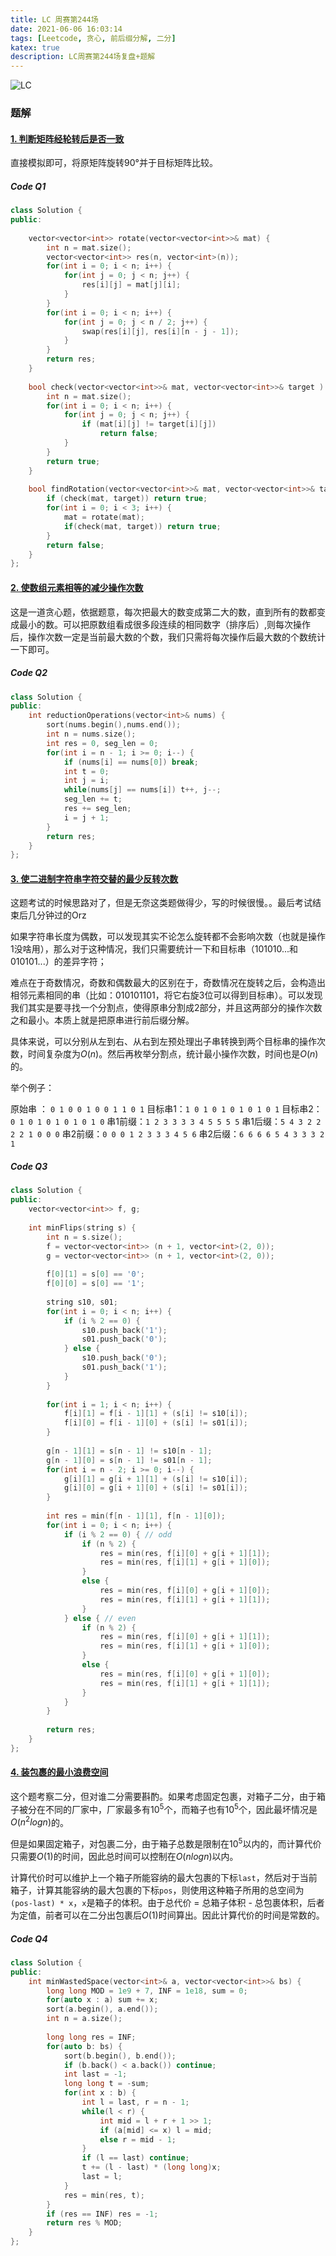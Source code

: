 ```yaml
---
title: LC 周赛第244场
date: 2021-06-06 16:03:14
tags: [Leetcode, 贪心, 前后缀分解, 二分]
katex: true
description: LC周赛第244场复盘+题解
---
```


![LC](/images/Leetcode.jpg)

<!--more-->

### **题解**

#### [1. 判断矩阵经轮转后是否一致](https://leetcode-cn.com/problems/determine-whether-matrix-can-be-obtained-by-rotation/)

直接模拟即可，将原矩阵旋转90°并于目标矩阵比较。
##### **Code Q1**
```cpp
class Solution {
public:
    
    vector<vector<int>> rotate(vector<vector<int>>& mat) {
        int n = mat.size();
        vector<vector<int>> res(n, vector<int>(n));
        for(int i = 0; i < n; i++) {
            for(int j = 0; j < n; j++) {
                res[i][j] = mat[j][i];
            }
        }
        for(int i = 0; i < n; i++) {
            for(int j = 0; j < n / 2; j++) {
                swap(res[i][j], res[i][n - j - 1]);
            }
        }
        return res;
    }
    
    bool check(vector<vector<int>>& mat, vector<vector<int>>& target ) {
        int n = mat.size();
        for(int i = 0; i < n; i++) {
            for(int j = 0; j < n; j++) {
                if (mat[i][j] != target[i][j]) 
                    return false;
            }
        }
        return true;
    }
    
    bool findRotation(vector<vector<int>>& mat, vector<vector<int>>& target) {
        if (check(mat, target)) return true;
        for(int i = 0; i < 3; i++) {
            mat = rotate(mat);
            if(check(mat, target)) return true;
        }
        return false;
    }
};

```

#### [2. 使数组元素相等的减少操作次数](https://leetcode-cn.com/problems/reduction-operations-to-make-the-array-elements-equal/)

这是一道贪心题，依据题意，每次把最大的数变成第二大的数，直到所有的数都变成最小的数。可以把原数组看成很多段连续的相同数字（排序后）,则每次操作后，操作次数一定是当前最大数的个数，我们只需将每次操作后最大数的个数统计一下即可。

##### **Code Q2**
```cpp
class Solution {
public:
    int reductionOperations(vector<int>& nums) {
        sort(nums.begin(),nums.end());
        int n = nums.size();
        int res = 0, seg_len = 0;
        for(int i = n - 1; i >= 0; i--) {
            if (nums[i] == nums[0]) break;
            int t = 0;
            int j = i;
            while(nums[j] == nums[i]) t++, j--;
            seg_len += t;
            res += seg_len;
            i = j + 1;
        }
        return res;
    }
};
```
#### [3. 使二进制字符串字符交替的最少反转次数](https://leetcode-cn.com/problems/minimum-number-of-flips-to-make-the-binary-string-alternating/)

这题考试的时候思路对了，但是无奈这类题做得少，写的时候很慢。。最后考试结束后几分钟过的Orz

如果字符串长度为偶数，可以发现其实不论怎么旋转都不会影响次数（也就是操作1没啥用），那么对于这种情况，我们只需要统计一下和目标串（101010...和010101...）的差异字符；

难点在于奇数情况，奇数和偶数最大的区别在于，奇数情况在旋转之后，会构造出相邻元素相同的串（比如：010101101，将它右旋3位可以得到目标串）。可以发现我们其实是要寻找一个分割点，使得原串分割成2部分，并且这两部分的操作次数之和最小。本质上就是把原串进行前后缀分解。

具体来说，可以分别从左到右、从右到左预处理出子串转换到两个目标串的操作次数，时间复杂度为$O(n)$。然后再枚举分割点，统计最小操作次数，时间也是$O(n)$的。

举个例子：

原始串  ： `0 1 0 0 1 0 0 1 1 0 1`
目标串1：`1 0 1 0 1 0 1 0 1 0 1`
目标串2：`0 1 0 1 0 1 0 1 0 1 0`
串1前缀：`1 2 3 3 3 3 4 5 5 5 5`
串1后缀：`5 4 3 2 2 2 2 1 0 0 0`
串2前缀：`0 0 0 1 2 3 3 3 4 5 6`
串2后缀：`6 6 6 6 5 4 3 3 3 2 1`

##### **Code Q3**
```cpp
class Solution {
public:
    vector<vector<int>> f, g;
    
    int minFlips(string s) {
        int n = s.size();
        f = vector<vector<int>> (n + 1, vector<int>(2, 0));
        g = vector<vector<int>> (n + 1, vector<int>(2, 0));
        
        f[0][1] = s[0] == '0';
        f[0][0] = s[0] == '1';
        
        string s10, s01;
        for(int i = 0; i < n; i++) {
            if (i % 2 == 0) {
                s10.push_back('1');
                s01.push_back('0');
            } else {
                s10.push_back('0');
                s01.push_back('1');
            }
        }
        
        for(int i = 1; i < n; i++) {
            f[i][1] = f[i - 1][1] + (s[i] != s10[i]);
            f[i][0] = f[i - 1][0] + (s[i] != s01[i]);
        }
        
        g[n - 1][1] = s[n - 1] != s10[n - 1];
        g[n - 1][0] = s[n - 1] != s01[n - 1];
        for(int i = n - 2; i >= 0; i--) {
            g[i][1] = g[i + 1][1] + (s[i] != s10[i]);
            g[i][0] = g[i + 1][0] + (s[i] != s01[i]);
        }
        
        int res = min(f[n - 1][1], f[n - 1][0]);
        for(int i = 0; i < n; i++) {
            if (i % 2 == 0) { // odd
                if (n % 2) {
                    res = min(res, f[i][0] + g[i + 1][1]);
                    res = min(res, f[i][1] + g[i + 1][0]);   
                }
                else {
                    res = min(res, f[i][0] + g[i + 1][0]);
                    res = min(res, f[i][1] + g[i + 1][1]);   
                }
            } else { // even
                if (n % 2) {
                    res = min(res, f[i][0] + g[i + 1][1]);
                    res = min(res, f[i][1] + g[i + 1][0]);   
                }
                else {
                    res = min(res, f[i][0] + g[i + 1][0]);
                    res = min(res, f[i][1] + g[i + 1][1]);   
                }
            }
        }
        
        return res;
    }
};
```


#### [4. 装包裹的最小浪费空间](https://leetcode-cn.com/problems/minimum-space-wasted-from-packaging/)

这个题考察二分，但对谁二分需要斟酌。如果考虑固定包裹，对箱子二分，由于箱子被分在不同的厂家中，厂家最多有$10^5$个，而箱子也有$10^5$个，因此最坏情况是$O(n^2logn)$的。

但是如果固定箱子，对包裹二分，由于箱子总数是限制在$10^5$以内的，而计算代价只需要$O(1)$的时间，因此总时间可以控制在$O(nlogn)$以内。

计算代价时可以维护上一个箱子所能容纳的最大包裹的下标`last`，然后对于当前箱子，计算其能容纳的最大包裹的下标`pos`，则使用这种箱子所用的总空间为`(pos-last) * x`，`x`是箱子的体积。由于总代价 = 总箱子体积 - 总包裹体积，后者为定值，前者可以在二分出包裹后$O(1)$时间算出。因此计算代价的时间是常数的。


##### **Code Q4**
```cpp
class Solution {
public:
    int minWastedSpace(vector<int>& a, vector<vector<int>>& bs) {
        long long MOD = 1e9 + 7, INF = 1e18, sum = 0;
        for(auto x : a) sum += x;
        sort(a.begin(), a.end());
        int n = a.size();
        
        long long res = INF;
        for(auto b: bs) {
            sort(b.begin(), b.end());
            if (b.back() < a.back()) continue;
            int last = -1;
            long long t = -sum;
            for(int x : b) {
                int l = last, r = n - 1;
                while(l < r) {
                    int mid = l + r + 1 >> 1;
                    if (a[mid] <= x) l = mid;
                    else r = mid - 1;
                }
                if (l == last) continue;
                t += (l - last) * (long long)x;
                last = l;
            }
            res = min(res, t);
        }
        if (res == INF) res = -1;
        return res % MOD;
    }
};
```